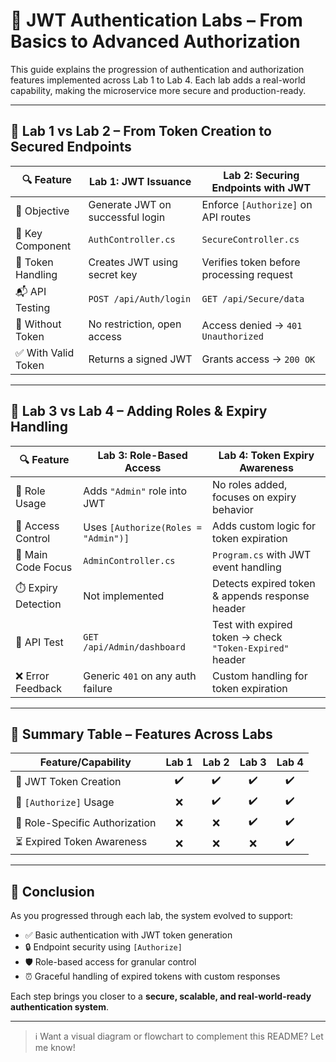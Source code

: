 # 🔐 JWT Authentication Labs – From Basics to Advanced Authorization

This guide explains the progression of authentication and authorization features implemented across Lab 1 to Lab 4. Each lab adds a real-world capability, making the microservice more secure and production-ready.

---

## 🧩 Lab 1 vs Lab 2 – From Token Creation to Secured Endpoints

| 🔍 Feature              | **Lab 1: JWT Issuance**                             | **Lab 2: Securing Endpoints with JWT**             |
|------------------------|------------------------------------------------------|----------------------------------------------------|
| 🎯 Objective           | Generate JWT on successful login                    | Enforce `[Authorize]` on API routes                |
| 🧠 Key Component       | `AuthController.cs`                                  | `SecureController.cs`                              |
| 🔑 Token Handling      | Creates JWT using secret key                        | Verifies token before processing request           |
| 📬 API Testing         | `POST /api/Auth/login`                              | `GET /api/Secure/data`                             |
| 🚫 Without Token       | No restriction, open access                         | Access denied → `401 Unauthorized`                 |
| ✅ With Valid Token    | Returns a signed JWT                                | Grants access → `200 OK`                           |

---

## 🔐 Lab 3 vs Lab 4 – Adding Roles & Expiry Handling

| 🔍 Feature              | **Lab 3: Role-Based Access**                        | **Lab 4: Token Expiry Awareness**                  |
|------------------------|------------------------------------------------------|----------------------------------------------------|
| 👥 Role Usage          | Adds `"Admin"` role into JWT                        | No roles added, focuses on expiry behavior         |
| 🔐 Access Control      | Uses `[Authorize(Roles = "Admin")]`                | Adds custom logic for token expiration             |
| 📍 Main Code Focus     | `AdminController.cs`                                | `Program.cs` with JWT event handling               |
| ⏱️ Expiry Detection    | Not implemented                                     | Detects expired token & appends response header    |
| 🧪 API Test            | `GET /api/Admin/dashboard`                          | Test with expired token → check `"Token-Expired"` header |
| ❌ Error Feedback      | Generic `401` on any auth failure                   | Custom handling for token expiration               |

---

## 🧾 Summary Table – Features Across Labs

| Feature/Capability                 | Lab 1 | Lab 2 | Lab 3 | Lab 4 |
|-----------------------------------|:-----:|:-----:|:-----:|:-----:|
| 🔑 JWT Token Creation             |  ✔️   |  ✔️   |  ✔️   |  ✔️   |
| 🔐 `[Authorize]` Usage            |  ❌   |  ✔️   |  ✔️   |  ✔️   |
| 👤 Role-Specific Authorization    |  ❌   |  ❌   |  ✔️   |  ✔️   |
| ⏳ Expired Token Awareness        |  ❌   |  ❌   |  ❌   |  ✔️   |

---

## 🚀 Conclusion

As you progressed through each lab, the system evolved to support:

- ✅ Basic authentication with JWT token generation
- 🔒 Endpoint security using `[Authorize]`
- 🛡️ Role-based access for granular control
- ⏰ Graceful handling of expired tokens with custom responses

Each step brings you closer to a **secure, scalable, and real-world-ready authentication system**.

---

> ℹ️ Want a visual diagram or flowchart to complement this README? Let me know!
